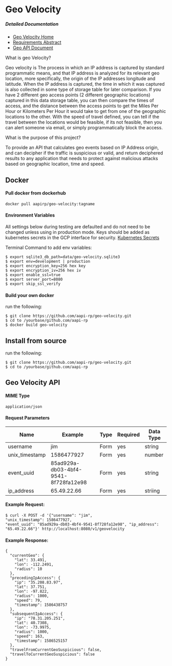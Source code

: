 # Geo Velocity

##### Detailed Documentation
- [Geo Velocity Home](https://github.com/aapi-rp/geo-velocity/wiki "Geo Velocity Home")
- [Requirements Abstract](https://github.com/aapi-rp/geo-velocity/wiki/Requirements_Abstract "Requirements Abstract")
- [Geo API Document](https://github.com/aapi-rp/geo-velocity/wiki/API-Docs)

What is geo Velocity?

Geo velocity is The process in which an IP address is captured by standard programmatic means, and that IP address is analyzed for its relevant geo location, more specifically, the origin of the IP addresses longitude and latitude. When the IP address is captured, the time in which it was captured is also collected in some type of storage table for later comparison. If you have 2 different geo access points (2 different geographic locations) captured in this data storage table, you can then compare the times of access, and the distance between the access points to get the Miles Per Hour or Kilometers Per Hour it would take to get from one of the geographic locations to the other. With the speed of travel defined, you can tell if the travel between the locations would be feasible, if its not feasible, then you can alert someone via email, or simply programmatically block the access.

What is the purpose of this project?

To provide an API that calculates geo events based on IP Address origin, and can decipher if the traffic is suspicious or valid, and return deciphered results to any application that needs to protect against malicious attacks based on geographic location, time and speed.

## Docker
#### Pull docker from dockerhub
```
docker pull aapirp/geo-velocity:tagname
```

#### Environment Variables

All settings below during testing are defaulted and do not need to be changed unless using in production mode. Keys should be added as kubernetes secrets in the GCP interface for security. [Kubernetes Secrets](https://kubernetes.io/docs/concepts/configuration/secret/ "Kubernetes Secrets")

Terminal Command to add env variables:
```
$ export sqlite3_db_path=data/geo-velocity.sqlite3
$ export env=development | production
$ export encryption_key=256 hex key
$ export encryption_iv=256 hex iv
$ export enable_ssl=true
$ export server_port=8080
$ export skip_ssl_verify
```

#### Build your own docker

run the following:
```
$ git clone https://github.com/aapi-rp/geo-velocity.git
$ cd to /yourbase/github.com/aapi-rp
$ docker build geo-velocity
```

## Install from source
run the following:
```
$ git clone https://github.com/aapi-rp/geo-velocity.git
$ cd to /yourbase/github.com/aapi-rp
```


## Geo Velocity API

#### MIME Type
```
application/json
```

#### Request Parameters

| Name           | Example                              | Type | Required | Data Type |
|----------------|--------------------------------------|------|----------|-----------|
| username       | jim                                  | Form | yes      | string    |
| unix_timestamp | 1586477927                           | Form | yes      | number    |
| event_uuid     | 85ad929a-db03-4bf4-9541-8f728fa12e98 | Form | yes      | string    |
| ip_address     | 65.49.22.66                          | Form | yes      | striing   |


#### Example Request:

```
$ curl -X POST -d '{"username": "jim",
"unix_timestamp": 1586477927,
"event_uuid": "85ad929a-db03-4bf4-9541-8f728fa12e98", "ip_address": "65.49.22.66"}' http://localhost:8080/v1/geovelocity
```

#### Example Response:

```
{
  "currentGeo": {
    "lat": 33.491,
    "lon": -112.2491,
    "radius": 10
  },
  "precedingIpAccess": {
    "ip": "35.208.83.97",
    "lat": 37.751,
    "lon": -97.822,
    "radius": 1000,
    "speed": 79,
    "timestamp": 1586438757
  },
  "subsequentIpAccess": {
    "ip": "78.31.205.251",
    "lat": 40.7308,
    "lon": -73.9975,
    "radius": 1000,
    "speed": 163,
    "timestamp": 1586525157
  },
  "travelFromCurrentGeoSuspicious": false,
  "travelToCurrentGeoSuspicious": false
}
```

